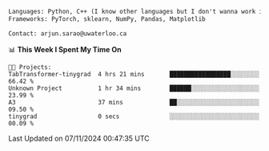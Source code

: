 ```txt
Languages: Python, C++ (I know other languages but I don't wanna work in em)
Frameworks: PyTorch, sklearn, NumPy, Pandas, Matplotlib

Contact: arjun.sarao@uwaterloo.ca
```

<!--START_SECTION:waka-->
📊 **This Week I Spent My Time On** 

```text
🐱‍💻 Projects: 
TabTransformer-tinygrad  4 hrs 21 mins       █████████████████░░░░░░░░   66.42 % 
Unknown Project          1 hr 34 mins        ██████░░░░░░░░░░░░░░░░░░░   23.99 % 
A3                       37 mins             ██░░░░░░░░░░░░░░░░░░░░░░░   09.50 % 
tinygrad                 0 secs              ░░░░░░░░░░░░░░░░░░░░░░░░░   00.09 % 
```


 Last Updated on 07/11/2024 00:47:35 UTC
<!--END_SECTION:waka-->
